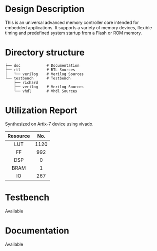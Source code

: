 # Design Description

This is an universal advanced memory controller core intended for embedded applications. It supports a variety of memory devices, flexible timing and predefined system startup from a Flash or ROM memory.

# Directory structure

    ├── doc            # Documentation
    ├── rtl            # RTL Sources
    │   └── verilog    # Verilog Sources
    └── testbench      # Testbench
        ├── richard
        ├── verilog    # Verilog Sources
        └── vhdl       # Vhdl Sources
        
# Utilization Report
Synthesized on Artix-7 device using vivado.

|Resource| No.|
|:---:|:---:|
|LUT|1120|
|FF|992|
|DSP|0|
|BRAM|1|
|IO|267|

# Testbench
Available

# Documentation
Available
